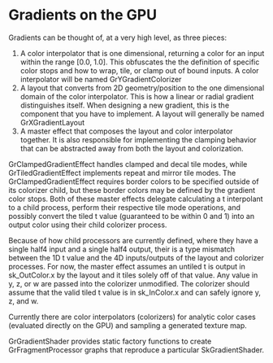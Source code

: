 Gradients on the GPU
====================

Gradients can be thought of, at a very high level, as three pieces:

1. A color interpolator that is one dimensional, returning a color for an input
   within the range [0.0, 1.0]. This obfuscates the the definition of specific
   color stops and how to wrap, tile, or clamp out of bound inputs. A color
   interpolator will be named GrYGradientColorizer
2. A layout that converts from 2D geometry/position to the one dimensional
   domain of the color interpolator. This is how a linear or radial gradient
   distinguishes itself. When designing a new gradient, this is the component
   that you have to implement. A layout will generally be named
   GrXGradientLayout
3. A master effect that composes the layout and color interpolator together. It
   is also responsible for implementing the clamping behavior that can be
   abstracted away from both the layout and colorization.


GrClampedGradientEffect handles clamped and decal tile modes, while
GrTiledGradientEffect implements repeat and mirror tile modes. The GrClampedGradientEffect requires border colors to be specified outside of its colorizer child, but these border colors may be defined by the gradient color stops. Both of these master effects delegate calculating a t interpolant to a child process, perform their respective tile mode operations, and possibly convert the tiled t value (guaranteed to be within 0 and 1) into an output color using their child colorizer process.

Because of how child processors are currently defined, where they have a single
half4 input and a single half4 output, their is a type mismatch between the 1D
t value and the 4D inputs/outputs of the layout and colorizer processes. For
now, the master effect assumes an untiled t is output in sk_OutColor.x by the
layout and it tiles solely off of that value. Any value in y, z, or w are
passed into the colorizer unmodified. The colorizer should assume that the
valid tiled t value is in sk_InColor.x and can safely ignore y, z, and w.

Currently there are color interpolators (colorizers) for analytic color cases
(evaluated directly on the GPU) and sampling a generated texture map.

GrGradientShader provides static factory functions to create
GrFragmentProcessor graphs that reproduce a particular SkGradientShader.
